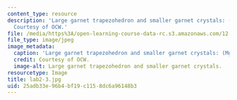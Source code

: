 ```yaml
---
content_type: resource
description: 'Large garnet trapezohedron and smaller garnet crystals: (Mg,Fe,Mn,Ca)3Al2Si3O12.
  Courtesy of OCW.'
file: /media/https%3A/open-learning-course-data-rc.s3.amazonaws.com/12-108-structure-of-earth-materials-fall-2004/25adb33e96b4bf19c1158dc6a96148b3_lab2-3.jpg
file_type: image/jpeg
image_metadata:
  caption: 'Large garnet trapezohedron and smaller garnet crystals: (Mg,Fe,Mn,Ca)3Al2Si3O12.'
  credit: Courtesy of OCW.
  image-alt: Large garnet trapezohedron and smaller garnet crystals.
resourcetype: Image
title: lab2-3.jpg
uid: 25adb33e-96b4-bf19-c115-8dc6a96148b3
---
```

